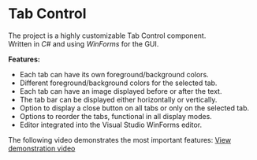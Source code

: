 Tab Control
===========

The project is a highly customizable Tab Control component.  
Written in *C#* and using *WinForms* for the GUI.  

**Features:**
- Each tab can have its own foreground/background colors.
- Different foreground/background colors for the selected tab.
- Each tab can have an image displayed before or after the text.
- The tab bar can be displayed either horizontally or vertically.
- Option to display a close button on all tabs or only on the selected tab.
- Options to reorder the tabs, functional in all display modes.
- Editor integrated into the Visual Studio WinForms editor.

The following video demonstrates the most important features:
[View demonstration video](http://youtu.be/yBbDyRdaxLc)
